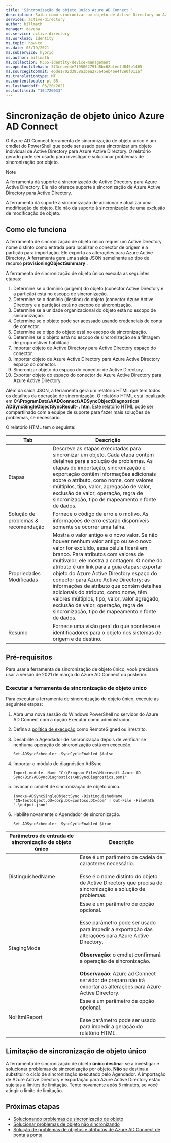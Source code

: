 ```yaml
---
title: 'Sincronização de objeto único Azure AD Connect '
description: Saiba como sincronizar um objeto de Active Directory ao Azure AD para solução de problemas.
services: active-directory
author: billmath
manager: daveba
ms.service: active-directory
ms.workload: identity
ms.topic: how-to
ms.date: 03/19/2021
ms.subservice: hybrid
ms.author: billmath
ms.collection: M365-identity-device-management
ms.openlocfilehash: 373cebee4e7f95062791d8bc68bfee7d845e1465
ms.sourcegitcommit: e6de1702d3958a3bea275645eb46e4f2e0f011af
ms.translationtype: MT
ms.contentlocale: pt-BR
ms.lasthandoff: 03/20/2021
ms.locfileid: "104726033"
---
```

# <a name="azure-ad-connect-single-object-sync"></a>Sincronização de objeto único Azure AD Connect 

O Azure AD Connect ferramenta de sincronização de objeto único é um cmdlet do PowerShell que pode ser usado para sincronizar um objeto individual de Active Directory para Azure Active Directory. O relatório gerado pode ser usado para investigar e solucionar problemas de sincronização por objeto. 

> [!NOTE]
> A ferramenta dá suporte à sincronização de Active Directory para Azure Active Directory. Ele não oferece suporte à sincronização de Azure Active Directory para Active Directory. 
>
> A ferramenta dá suporte à sincronização de adicionar e atualizar uma modificação de objeto. Ele não dá suporte à sincronização de uma exclusão de modificação de objeto. 

## <a name="how-it-works"></a>Como ele funciona
A ferramenta de sincronização de objeto único requer um Active Directory nome distinto como entrada para localizar o conector de origem e a partição para importação. Ele exporta as alterações para Azure Active Directory. A ferramenta gera uma saída JSON semelhante ao tipo de recurso **provisioningObjectSummary** . 

A ferramenta de sincronização de objeto único executa as seguintes etapas: 

 1. Determine se o domínio (origem) do objeto (conector Active Directory e a partição) está no escopo de sincronização. 
 2. Determine se o domínio (destino) do objeto (conector Azure Active Directory e a partição) está no escopo de sincronização. 
 3. Determine se a unidade organizacional do objeto está no escopo de sincronização. 
 4. Determine se o objeto pode ser acessado usando credenciais de conta de conector. 
 5. Determine se o tipo do objeto está no escopo de sincronização. 
 6. Determine se o objeto está no escopo de sincronização se a filtragem de grupo estiver habilitada. 
 7. Importar objeto de Active Directory para Active Directory espaço do conector. 
 8. Importar objeto de Azure Active Directory para Azure Active Directory espaço do conector. 
 9. Sincronizar objeto do espaço do conector de Active Directory. 
 10. Exportar objeto do espaço do conector de Azure Active Directory para Azure Active Directory. 

Além da saída JSON, a ferramenta gera um relatório HTML que tem todos os detalhes da operação de sincronização. O relatório HTML está localizado em **C:\ProgramData\AADConnect\ADSyncObjectDiagnostics\ ADSyncSingleObjectSyncResult- <date> . htm**. Este relatório HTML pode ser compartilhado com a equipe de suporte para fazer mais soluções de problemas, se necessário. 

O relatório HTML tem o seguinte: 

|Tab|Descrição|
|-----|-----|
|Etapas|Descreve as etapas executadas para sincronizar um objeto. Cada etapa contém detalhes para a solução de problemas. As etapas de importação, sincronização e exportação contêm informações adicionais sobre o atributo, como nome, com valores múltiplos, tipo, valor, agregação de valor, exclusão de valor, operação, regra de sincronização, tipo de mapeamento e fonte de dados.| 
|Solução de problemas & recomendação|Fornece o código de erro e o motivo. As informações de erro estarão disponíveis somente se ocorrer uma falha.| 
|Propriedades Modificadas|Mostra o valor antigo e o novo valor. Se não houver nenhum valor antigo ou se o novo valor for excluído, essa célula ficará em branco. Para atributos com valores de multivalor, ele mostra a contagem. O nome do atributo é um link para a guia etapas: exportar objeto do Azure Active Directory espaço do conector para Azure Active Directory: as informações de atributo que contêm detalhes adicionais do atributo, como nome, têm valores múltiplos, tipo, valor, valor agregado, exclusão de valor, operação, regra de sincronização, tipo de mapeamento e fonte de dados.| 
|Resumo|Fornece uma visão geral do que aconteceu e identificadores para o objeto nos sistemas de origem e de destino.| 

## <a name="prerequisites"></a>Pré-requisitos 

Para usar a ferramenta de sincronização de objeto único, você precisará usar a versão de 2021 de março do Azure AD Connect ou posterior. 

### <a name="run-the-single-object-sync-tool"></a>Executar a ferramenta de sincronização de objeto único 

Para executar a ferramenta de sincronização de objeto único, execute as seguintes etapas: 

 1. Abra uma nova sessão do Windows PowerShell no servidor do Azure AD Connect com a opção Executar como administrador. 

 2. Defina a [política de execução](https://docs.microsoft.com/powershell/module/microsoft.powershell.security/set-executionpolicy) como RemoteSigned ou irrestrito. 

 3. Desabilite o Agendador de sincronização depois de verificar se nenhuma operação de sincronização está em execução. 

     `Set-ADSyncScheduler -SyncCycleEnabled $false` 

 4. Importar o módulo de diagnóstico AdSync 

     `Import-module -Name "C:\Program Files\Microsoft Azure AD Sync\Bin\ADSyncDiagnostics\ADSyncDiagnostics.psm1"` 

 5. Invocar o cmdlet de sincronização de objeto único. 

     `Invoke-ADSyncSingleObjectSync -DistinguishedName "CN=testobject,OU=corp,DC=contoso,DC=com" | Out-File -FilePath ".\output.json"` 

 6. Habilite novamente o Agendador de sincronização. 

     `Set-ADSyncScheduler -SyncCycleEnabled $true`

|Parâmetros de entrada de sincronização de objeto único|Descrição| 
|-----|----|
|DistinguishedName|Esse é um parâmetro de cadeia de caracteres necessário. </br></br>Esse é o nome distinto do objeto de Active Directory que precisa de sincronização e solução de problemas.| 
|StagingMode|Esse é um parâmetro de opção opcional.</br></br>Esse parâmetro pode ser usado para impedir a exportação das alterações para Azure Active Directory.</br></br>**Observação**: o cmdlet confirmará a operação de sincronização. </br></br>**Observação**: Azure ad Connect servidor de preparo não irá exportar as alterações para Azure Active Directory.|
|NoHtmlReport|Esse é um parâmetro de opção opcional.</br></br>Esse parâmetro pode ser usado para impedir a geração do relatório HTML. 

## <a name="single-object-sync-throttling"></a>Limitação de sincronização de objeto único 

A ferramenta de sincronização de objeto **único destina-** se a investigar e solucionar problemas de sincronização por objeto. **Não** se destina a substituir o ciclo de sincronização executado pelo Agendador. A importação de Azure Active Directory e exportação para Azure Active Directory estão sujeitas a limites de limitação. Tente novamente após 5 minutos, se você atingir o limite de limitação. 

## <a name="next-steps"></a>Próximas etapas
- [Solucionando problemas de sincronização de objeto](tshoot-connect-objectsync.md)
- [Solucionar problemas de objeto não sincronizando](tshoot-connect-object-not-syncing.md)
- [Solução de problemas de objetos e atributos de Azure AD Connect de ponta a ponta](https://docs.microsoft.com/troubleshoot/azure/active-directory/troubleshoot-aad-connect-objects-attributes)
